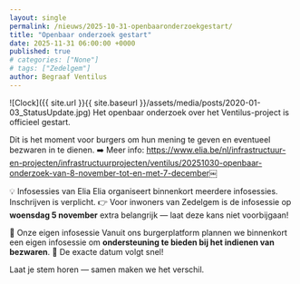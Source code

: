 ```yaml
---
layout: single
permalink: /nieuws/2025-10-31-openbaaronderzoekgestart/
title: "Openbaar onderzoek gestart"
date: 2025-11-31 06:00:00 +0000
published: true
# categories: ["None"]
# tags: ["Zedelgem"]
author: Begraaf Ventilus
---
```

![Clock]({{ site.url }}{{ site.baseurl }}/assets/media/posts/2020-01-03_StatusUpdate.jpg)
Het openbaar onderzoek over het Ventilus-project is officieel gestart. 

Dit is het moment voor burgers om hun mening te geven en eventueel bezwaren in te dienen.
➡️ Meer info: https://www.elia.be/nl/infrastructuur-en-projecten/infrastructuurprojecten/ventilus/20251030-openbaar-onderzoek-van-8-november-tot-en-met-7-december￼

💡 Infosessies van Elia
Elia organiseert binnenkort meerdere infosessies. Inschrijven is verplicht.
👉 Voor inwoners van Zedelgem is de infosessie op **woensdag 5 november** extra belangrijk — laat deze kans niet voorbijgaan!

🤝 Onze eigen infosessie
Vanuit ons burgerplatform plannen we binnenkort een eigen infosessie om **ondersteuning te bieden bij het indienen van bezwaren**.
📅 De exacte datum volgt snel!

Laat je stem horen — samen maken we het verschil.


